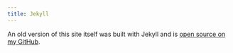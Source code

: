```yaml
---
title: Jekyll 
---
```


An old version of this site itself was built with Jekyll and is [open source on my GitHub](https://github.com/connellsharp/ConnellsBlog).